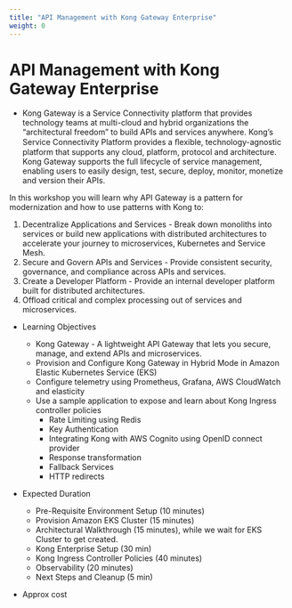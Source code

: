 ```yaml
---
title: "API Management with Kong Gateway Enterprise"
weight: 0
---
```


# API Management with Kong Gateway Enterprise

* Kong Gateway is a Service Connectivity platform that provides technology teams at multi-cloud and hybrid organizations the “architectural freedom” to build APIs and services anywhere. Kong’s Service Connectivity Platform provides a ﬂexible, technology-agnostic platform that supports any cloud, platform, protocol and architecture. Kong Gateway supports the full lifecycle of service management, enabling users to easily design, test, secure, deploy, monitor, monetize and version their APIs.

In this workshop you will learn why API Gateway is a pattern for modernization and how to use patterns with Kong to:

1. Decentralize Applications and Services - Break down monoliths into services or build new applications with distributed architectures to accelerate your journey to microservices, Kubernetes and Service Mesh.
2. Secure and Govern APIs and Services - Provide consistent security, governance, and compliance across APIs and services.
3. Create a Developer Platform - Provide an internal developer platform built for distributed architectures.
4. Offload critical and complex processing out of services and microservices.







* Learning Objectives
    * Kong Gateway - A lightweight API Gateway that lets you secure, manage, and extend APIs and microservices.
    * Provision and Configure Kong Gateway in Hybrid Mode in Amazon Elastic Kubernetes Service (EKS)
    * Configure telemetry using Prometheus, Grafana, AWS CloudWatch and elasticity
    * Use a sample application to expose and learn about Kong Ingress controller policies
        * Rate Limiting using Redis
        * Key Authentication
        * Integrating Kong with AWS Cognito using OpenID connect provider
        * Response transformation
        * Fallback Services
        * HTTP redirects







* Expected Duration
    * Pre-Requisite Environment Setup (10 minutes)
    * Provision Amazon EKS Cluster (15 minutes)
    * Architectural Walkthrough (15 minutes), while we wait for EKS Cluster to get created.
    * Kong Enterprise Setup (30 min)
    * Kong Ingress Controller Policies (40 minutes)
    * Observability (20 minutes)
    * Next Steps and Cleanup (5 min)



* Approx cost




